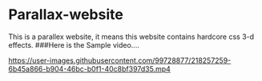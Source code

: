 # Parallax-website
This is a parallex website, it means this website contains hardcore css 3-d effects. 
###Here is the Sample video....


https://user-images.githubusercontent.com/99728877/218257259-6b45a866-b904-46bc-b0f1-40c8bf397d35.mp4


